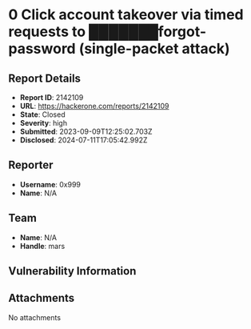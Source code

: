 # 0 Click account takeover via timed requests to ███████forgot-password (single-packet attack)

## Report Details
- **Report ID**: 2142109
- **URL**: https://hackerone.com/reports/2142109
- **State**: Closed
- **Severity**: high
- **Submitted**: 2023-09-09T12:25:02.703Z
- **Disclosed**: 2024-07-11T17:05:42.992Z

## Reporter
- **Username**: 0x999
- **Name**: N/A

## Team
- **Name**: N/A
- **Handle**: mars

## Vulnerability Information


## Attachments
No attachments
